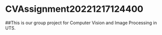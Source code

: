 # CVAssignment20221217124400
##This is our group project for Computer Vision and Image Processing in UTS.
